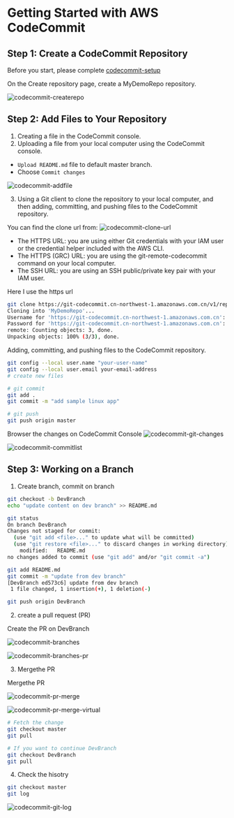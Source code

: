 # Getting Started with AWS CodeCommit 

## Step 1: Create a CodeCommit Repository
Before you start, please complete [codecommit-setup](codecommit-setup.md)

On the Create repository page, create a MyDemoRepo repository. 

![codecommit-createrepo](media/codecommit-createrepo.png)

## Step 2: Add Files to Your Repository
1. Creating a file in the CodeCommit console.
2. Uploading a file from your local computer using the CodeCommit console.

- `Upload README.md` file to default master branch.
- Choose `Commit changes`

![codecommit-addfile](media/codecommit-addfile.png)

3. Using a Git client to clone the repository to your local computer, and then adding, committing, and pushing files to the CodeCommit repository.

You can find the clone url from:
![codecommit-clone-url](media/codecommit-clone-url.png)
- The HTTPS URL: you are using either Git credentials with your IAM user or the credential helper included with the AWS CLI.
- The HTTPS (GRC) URL: you are using the git-remote-codecommit command on your local computer.
- The SSH URL: you are using an SSH public/private key pair with your IAM user.

Here I use the https url
```bash
git clone https://git-codecommit.cn-northwest-1.amazonaws.com.cn/v1/repos/MyDemoRepo
Cloning into 'MyDemoRepo'...
Username for 'https://git-codecommit.cn-northwest-1.amazonaws.com.cn': 
Password for 'https://git-codecommit.cn-northwest-1.amazonaws.com.cn':
remote: Counting objects: 3, done.
Unpacking objects: 100% (3/3), done.
```

Adding, committing, and pushing files to the CodeCommit repository.
```bash
git config --local user.name "your-user-name"
git config --local user.email your-email-address
# create new files

# git commit
git add .
git commit -m "add sample linux app"

# git push
git push origin master
```

Browser the changes on CodeCommit Console
![codecommit-git-changes](media/codecommit-git-changes.png)

![codecommit-commitlist](media/codecommit-commitlist.png)

## Step 3: Working on a Branch
1. Create branch, commit on branch
```bash
git checkout -b DevBranch
echo "update content on dev branch" >> README.md

git status
On branch DevBranch
Changes not staged for commit:
  (use "git add <file>..." to update what will be committed)
  (use "git restore <file>..." to discard changes in working directory)
	modified:   README.md
no changes added to commit (use "git add" and/or "git commit -a")

git add README.md
git commit -m "update from dev branch"
[DevBranch ed573c6] update from dev branch
 1 file changed, 1 insertion(+), 1 deletion(-)

git push origin DevBranch
```

2. create a pull request (PR)

Create the PR on DevBranch

![codecommit-branches](media/codecommit-branches.png)

![codecommit-branches-pr](media/codecommit-branches-pr.png)

3. Mergethe PR

Mergethe PR

![codecommit-pr-merge](media/codecommit-pr-merge.png)

![codecommit-pr-merge-virtual](media/codecommit-pr-merge-virtual.png)

```bash
# Fetch the change
git checkout master
git pull

# If you want to continue DevBranch
git checkout DevBranch
git pull
```

4. Check the hisotry
```bash
git checkout master
git log
```
![codecommit-git-log](media/codecommit-git-log.png)

